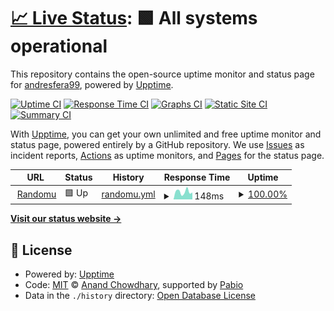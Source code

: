 # [📈 Live Status](https://andresfera99.github.io/randomu-upptime): <!--live status--> **🟩 All systems operational**

This repository contains the open-source uptime monitor and status page for [andresfera99](https://andresfera99.github.io/randomu-upptime), powered by [Upptime](https://github.com/upptime/upptime).

[![Uptime CI](https://github.com/andresfera99/randomu-upptime/workflows/Uptime%20CI/badge.svg)](https://github.com/andresfera99/randomu-upptime/actions?query=workflow%3A%22Uptime+CI%22)
[![Response Time CI](https://github.com/andresfera99/randomu-upptime/workflows/Response%20Time%20CI/badge.svg)](https://github.com/andresfera99/randomu-upptime/actions?query=workflow%3A%22Response+Time+CI%22)
[![Graphs CI](https://github.com/andresfera99/randomu-upptime/workflows/Graphs%20CI/badge.svg)](https://github.com/andresfera99/randomu-upptime/actions?query=workflow%3A%22Graphs+CI%22)
[![Static Site CI](https://github.com/andresfera99/randomu-upptime/workflows/Static%20Site%20CI/badge.svg)](https://github.com/andresfera99/randomu-upptime/actions?query=workflow%3A%22Static+Site+CI%22)
[![Summary CI](https://github.com/andresfera99/randomu-upptime/workflows/Summary%20CI/badge.svg)](https://github.com/andresfera99/randomu-upptime/actions?query=workflow%3A%22Summary+CI%22)

With [Upptime](https://upptime.js.org), you can get your own unlimited and free uptime monitor and status page, powered entirely by a GitHub repository. We use [Issues](https://github.com/andresfera99/randomu-upptime/issues) as incident reports, [Actions](https://github.com/andresfera99/randomu-upptime/actions) as uptime monitors, and [Pages](https://andresfera99.github.io/randomu-upptime) for the status page.

<!--start: status pages-->
<!-- This summary is generated by Upptime (https://github.com/upptime/upptime) -->
<!-- Do not edit this manually, your changes will be overwritten -->
<!-- prettier-ignore -->
| URL | Status | History | Response Time | Uptime |
| --- | ------ | ------- | ------------- | ------ |
| <img alt="" src="https://icons.duckduckgo.com/ip3/randomu.vercel.app.ico" height="13"> [Randomu](https://randomu.vercel.app/) | 🟩 Up | [randomu.yml](https://github.com/andresfera99/randomu-upptime/commits/HEAD/history/randomu.yml) | <details><summary><img alt="Response time graph" src="./graphs/randomu/response-time-week.png" height="20"> 148ms</summary><br><a href="https://andresfera99.github.io/randomu-upptime/history/randomu"><img alt="Response time 136" src="https://img.shields.io/endpoint?url=https%3A%2F%2Fraw.githubusercontent.com%2Fandresfera99%2Frandomu-upptime%2FHEAD%2Fapi%2Frandomu%2Fresponse-time.json"></a><br><a href="https://andresfera99.github.io/randomu-upptime/history/randomu"><img alt="24-hour response time 135" src="https://img.shields.io/endpoint?url=https%3A%2F%2Fraw.githubusercontent.com%2Fandresfera99%2Frandomu-upptime%2FHEAD%2Fapi%2Frandomu%2Fresponse-time-day.json"></a><br><a href="https://andresfera99.github.io/randomu-upptime/history/randomu"><img alt="7-day response time 148" src="https://img.shields.io/endpoint?url=https%3A%2F%2Fraw.githubusercontent.com%2Fandresfera99%2Frandomu-upptime%2FHEAD%2Fapi%2Frandomu%2Fresponse-time-week.json"></a><br><a href="https://andresfera99.github.io/randomu-upptime/history/randomu"><img alt="30-day response time 146" src="https://img.shields.io/endpoint?url=https%3A%2F%2Fraw.githubusercontent.com%2Fandresfera99%2Frandomu-upptime%2FHEAD%2Fapi%2Frandomu%2Fresponse-time-month.json"></a><br><a href="https://andresfera99.github.io/randomu-upptime/history/randomu"><img alt="1-year response time 136" src="https://img.shields.io/endpoint?url=https%3A%2F%2Fraw.githubusercontent.com%2Fandresfera99%2Frandomu-upptime%2FHEAD%2Fapi%2Frandomu%2Fresponse-time-year.json"></a></details> | <details><summary><a href="https://andresfera99.github.io/randomu-upptime/history/randomu">100.00%</a></summary><a href="https://andresfera99.github.io/randomu-upptime/history/randomu"><img alt="All-time uptime 100.00%" src="https://img.shields.io/endpoint?url=https%3A%2F%2Fraw.githubusercontent.com%2Fandresfera99%2Frandomu-upptime%2FHEAD%2Fapi%2Frandomu%2Fuptime.json"></a><br><a href="https://andresfera99.github.io/randomu-upptime/history/randomu"><img alt="24-hour uptime 100.00%" src="https://img.shields.io/endpoint?url=https%3A%2F%2Fraw.githubusercontent.com%2Fandresfera99%2Frandomu-upptime%2FHEAD%2Fapi%2Frandomu%2Fuptime-day.json"></a><br><a href="https://andresfera99.github.io/randomu-upptime/history/randomu"><img alt="7-day uptime 100.00%" src="https://img.shields.io/endpoint?url=https%3A%2F%2Fraw.githubusercontent.com%2Fandresfera99%2Frandomu-upptime%2FHEAD%2Fapi%2Frandomu%2Fuptime-week.json"></a><br><a href="https://andresfera99.github.io/randomu-upptime/history/randomu"><img alt="30-day uptime 100.00%" src="https://img.shields.io/endpoint?url=https%3A%2F%2Fraw.githubusercontent.com%2Fandresfera99%2Frandomu-upptime%2FHEAD%2Fapi%2Frandomu%2Fuptime-month.json"></a><br><a href="https://andresfera99.github.io/randomu-upptime/history/randomu"><img alt="1-year uptime 100.00%" src="https://img.shields.io/endpoint?url=https%3A%2F%2Fraw.githubusercontent.com%2Fandresfera99%2Frandomu-upptime%2FHEAD%2Fapi%2Frandomu%2Fuptime-year.json"></a></details>

<!--end: status pages-->

[**Visit our status website →**](https://andresfera99.github.io/randomu-upptime)

## 📄 License

- Powered by: [Upptime](https://github.com/upptime/upptime)
- Code: [MIT](./LICENSE) © [Anand Chowdhary](https://anandchowdhary.com), supported by [Pabio](https://pabio.com)
- Data in the `./history` directory: [Open Database License](https://opendatacommons.org/licenses/odbl/1-0/)
